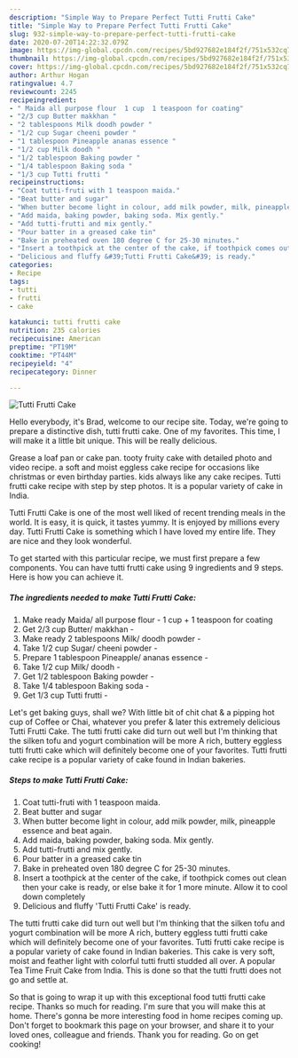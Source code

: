 ```yaml
---
description: "Simple Way to Prepare Perfect Tutti Frutti Cake"
title: "Simple Way to Prepare Perfect Tutti Frutti Cake"
slug: 932-simple-way-to-prepare-perfect-tutti-frutti-cake
date: 2020-07-20T14:22:32.079Z
image: https://img-global.cpcdn.com/recipes/5bd927682e184f2f/751x532cq70/tutti-frutti-cake-recipe-main-photo.jpg
thumbnail: https://img-global.cpcdn.com/recipes/5bd927682e184f2f/751x532cq70/tutti-frutti-cake-recipe-main-photo.jpg
cover: https://img-global.cpcdn.com/recipes/5bd927682e184f2f/751x532cq70/tutti-frutti-cake-recipe-main-photo.jpg
author: Arthur Hogan
ratingvalue: 4.7
reviewcount: 2245
recipeingredient:
- " Maida all purpose flour  1 cup  1 teaspoon for coating"
- "2/3 cup Butter makkhan "
- "2 tablespoons Milk doodh powder "
- "1/2 cup Sugar cheeni powder "
- "1 tablespoon Pineapple ananas essence "
- "1/2 cup Milk doodh "
- "1/2 tablespoon Baking powder "
- "1/4 tablespoon Baking soda "
- "1/3 cup Tutti frutti "
recipeinstructions:
- "Coat tutti-fruti with 1 teaspoon maida."
- "Beat butter and sugar"
- "When butter become light in colour, add milk powder, milk, pineapple essence and beat again."
- "Add maida, baking powder, baking soda. Mix gently."
- "Add tutti-frutti and mix gently."
- "Pour batter in a greased cake tin"
- "Bake in preheated oven 180 degree C for 25-30 minutes."
- "Insert a toothpick at the center of the cake, if toothpick comes out clean then your cake is ready, or else bake it for 1 more minute. Allow it to cool down completely"
- "Delicious and fluffy &#39;Tutti Frutti Cake&#39; is ready."
categories:
- Recipe
tags:
- tutti
- frutti
- cake

katakunci: tutti frutti cake 
nutrition: 235 calories
recipecuisine: American
preptime: "PT19M"
cooktime: "PT44M"
recipeyield: "4"
recipecategory: Dinner

---
```



![Tutti Frutti Cake](https://img-global.cpcdn.com/recipes/5bd927682e184f2f/751x532cq70/tutti-frutti-cake-recipe-main-photo.jpg)

Hello everybody, it's Brad, welcome to our recipe site. Today, we're going to prepare a distinctive dish, tutti frutti cake. One of my favorites. This time, I will make it a little bit unique. This will be really delicious.

Grease a loaf pan or cake pan. tooty fruity cake with detailed photo and video recipe. a soft and moist eggless cake recipe for occasions like christmas or even birthday parties. kids always like any cake recipes. Tutti frutti cake recipe with step by step photos. It is a popular variety of cake in India.

Tutti Frutti Cake is one of the most well liked of recent trending meals in the world. It is easy, it is quick, it tastes yummy. It is enjoyed by millions every day. Tutti Frutti Cake is something which I have loved my entire life. They are nice and they look wonderful.


To get started with this particular recipe, we must first prepare a few components. You can have tutti frutti cake using 9 ingredients and 9 steps. Here is how you can achieve it.

<!--inarticleads1-->

##### The ingredients needed to make Tutti Frutti Cake:

1. Make ready  Maida/ all purpose flour - 1 cup + 1 teaspoon for coating
1. Get 2/3 cup Butter/ makkhan -
1. Make ready 2 tablespoons Milk/ doodh powder -
1. Take 1/2 cup Sugar/ cheeni powder -
1. Prepare 1 tablespoon Pineapple/ ananas essence -
1. Take 1/2 cup Milk/ doodh -
1. Get 1/2 tablespoon Baking powder -
1. Take 1/4 tablespoon Baking soda -
1. Get 1/3 cup Tutti frutti -


Let&#39;s get baking guys, shall we? With little bit of chit chat &amp; a pipping hot cup of Coffee or Chai, whatever you prefer &amp; later this extremely delicious Tutti Frutti Cake. The tutti frutti cake did turn out well but I&#39;m thinking that the silken tofu and yogurt combination will be more A rich, buttery eggless tutti frutti cake which will definitely become one of your favorites. Tutti frutti cake recipe is a popular variety of cake found in Indian bakeries. 

<!--inarticleads2-->

##### Steps to make Tutti Frutti Cake:

1. Coat tutti-fruti with 1 teaspoon maida.
1. Beat butter and sugar
1. When butter become light in colour, add milk powder, milk, pineapple essence and beat again.
1. Add maida, baking powder, baking soda. Mix gently.
1. Add tutti-frutti and mix gently.
1. Pour batter in a greased cake tin
1. Bake in preheated oven 180 degree C for 25-30 minutes.
1. Insert a toothpick at the center of the cake, if toothpick comes out clean then your cake is ready, or else bake it for 1 more minute. Allow it to cool down completely
1. Delicious and fluffy &#39;Tutti Frutti Cake&#39; is ready.


The tutti frutti cake did turn out well but I&#39;m thinking that the silken tofu and yogurt combination will be more A rich, buttery eggless tutti frutti cake which will definitely become one of your favorites. Tutti frutti cake recipe is a popular variety of cake found in Indian bakeries. This cake is very soft, moist and feather light with colorful tutti frutti studded all over. A popular Tea Time Fruit Cake from India. This is done so that the tutti frutti does not go and settle at. 

So that is going to wrap it up with this exceptional food tutti frutti cake recipe. Thanks so much for reading. I'm sure that you will make this at home. There's gonna be more interesting food in home recipes coming up. Don't forget to bookmark this page on your browser, and share it to your loved ones, colleague and friends. Thank you for reading. Go on get cooking!
